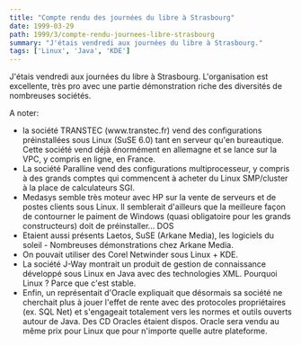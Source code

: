 ```yaml
---
title: "Compte rendu des journées du libre à Strasbourg"
date: 1999-03-29
path: 1999/3/compte-rendu-journees-libre-strasbourg
summary: "J'étais vendredi aux journées du libre à Strasbourg."
tags: ['Linux', 'Java', 'KDE']
---
```


<P>J'étais vendredi aux journées du libre à Strasbourg.
L'organisation est excellente, très pro avec une partie démonstration
riche des diversités de nombreuses sociétés.</P>

<P>A noter:</P>

<UL>

<LI>la société TRANSTEC (www.transtec.fr) vend des configurations
préinstallées sous Linux (SuSE 6.0) tant en serveur qu'en bureautique.
Cette société vend déjà énormément en allemagne et se lance sur la VPC,
y compris en ligne, en France.
<LI>La société Paralline vend des configurations multiprocesseur, y
compris à des grands comptes qui commencent à acheter du Linux
SMP/cluster à la place de calculateurs SGI.
<LI>Medasys semble très moteur avec HP sur la vente de
serveurs et de postes clients sous Linux. Il semblerait d'ailleurs que
la meilleure façon de contourner le paiment de Windows (quasi
obligatoire pour les grands constructeurs) doit de préinstaller... DOS
<LI>Etaient aussi présents Laetos, SuSE (Arkane Media), les logiciels
du soleil - Nombreuses démonstrations chez Arkane Media.
<LI>On pouvait utiliser des Corel Netwinder sous Linux + KDE.
<LI>La société J-Way montrait un produit de gestion de connaissance
développé sous Linux en Java avec des technologies XML. Pourquoi Linux ?
Parce que c'est stable.
<LI>Enfin, un représentait d'Oracle expliquait que désormais sa société ne
cherchait plus à jouer l'effet de rente avec des protocoles propriétaires
(ex. SQL Net) et s'engageait totalement vers les normes et outils ouverts
autour de Java. Des CD Oracles étaient dispos. Oracle sera vendu au même
prix pour Linux que pour n'importe quelle autre plateforme.
</UL>



